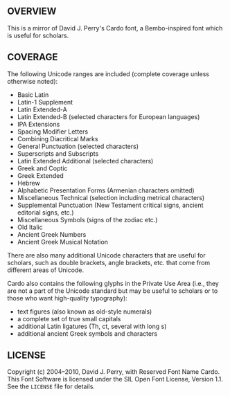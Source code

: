 OVERVIEW
--------
This is a mirror of David J. Perry's Cardo font, a Bembo-inspired font which
is useful for scholars.

COVERAGE
--------
The following Unicode ranges are included (complete coverage unless otherwise
noted):

* Basic Latin
* Latin-1 Supplement
* Latin Extended-A
* Latin Extended-B (selected characters for European languages)
* IPA Extensions
* Spacing Modifier Letters
* Combining Diacritical Marks
* General Punctuation (selected characters)
* Superscripts and Subscripts
* Latin Extended Additional (selected characters)
* Greek and Coptic
* Greek Extended
* Hebrew
* Alphabetic Presentation Forms (Armenian characters omitted)
* Miscellaneous Technical (selection including metrical characters)
* Supplemental Punctuation (New Testament critical signs, ancient editorial
  signs, etc.)
* Miscellaneous Symbols (signs of the zodiac etc.)
* Old Italic
* Ancient Greek Numbers
* Ancient Greek Musical Notation

There are also many additional Unicode characters that are useful for
scholars, such as double brackets, angle brackets, etc. that come from
different areas of Unicode.

Cardo also contains the following glyphs in the Private Use Area (i.e., they
are not a part of the Unicode standard but may be useful to scholars or to
those who want high-quality typography):

* text figures (also known as old-style numerals)
* a complete set of true small capitals
* additional Latin ligatures (Th, ct, several with long s)
* additional ancient Greek symbols and characters

LICENSE
-------
Copyright (c) 2004–2010, David J. Perry, with Reserved Font Name Cardo.
This Font Software is licensed under the SIL Open Font License, Version 1.1.
See the `LICENSE` file for details.